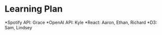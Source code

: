 # Learning Plan 

*Spotify API: Grace
*OpenAI API: Kyle
*React: Aaron, Ethan, Richard
*D3: Sam, Lindsey


